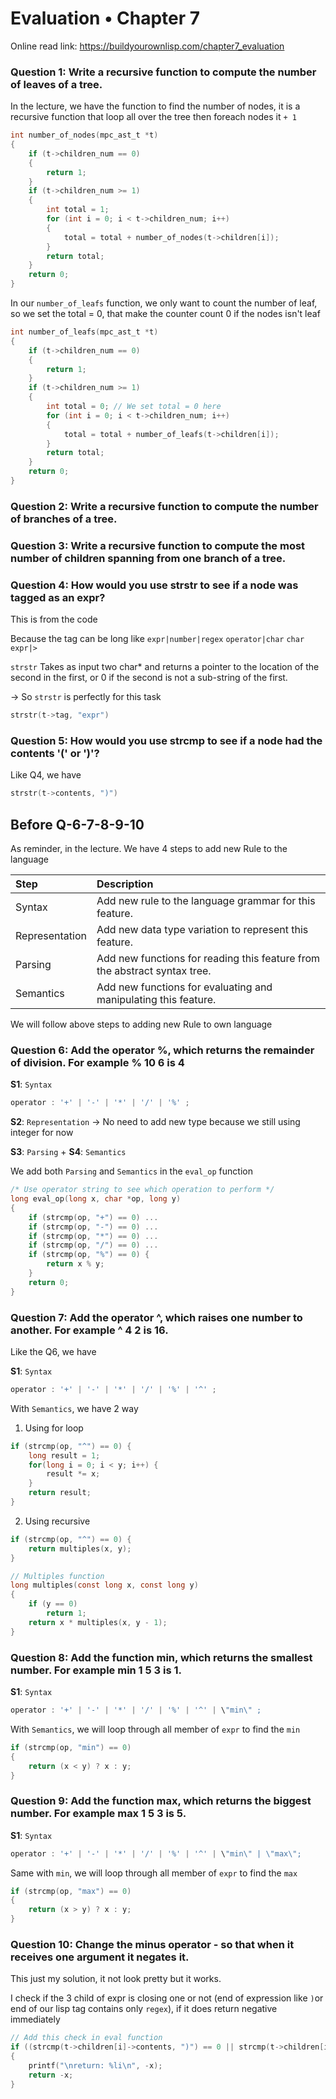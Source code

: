 # Evaluation • Chapter 7

Online read link: https://buildyourownlisp.com/chapter7_evaluation

### Question 1: Write a recursive function to compute the number of leaves of a tree.

In the lecture, we have the function to find the number of nodes, it is a recursive function that loop all over the tree then foreach nodes it `+ 1`

```c
int number_of_nodes(mpc_ast_t *t)
{
    if (t->children_num == 0)
    {
        return 1;
    }
    if (t->children_num >= 1)
    {
        int total = 1;
        for (int i = 0; i < t->children_num; i++)
        {
            total = total + number_of_nodes(t->children[i]);
        }
        return total;
    }
    return 0;
}
```

In our `number_of_leafs` function, we only want to count the number of leaf, so we set the total = 0, that make the counter count 0 if the nodes isn't leaf

```c
int number_of_leafs(mpc_ast_t *t)
{
    if (t->children_num == 0)
    {
        return 1;
    }
    if (t->children_num >= 1)
    {
        int total = 0; // We set total = 0 here
        for (int i = 0; i < t->children_num; i++)
        {
            total = total + number_of_leafs(t->children[i]);
        }
        return total;
    }
    return 0;
}
```

### Question 2: Write a recursive function to compute the number of branches of a tree.


### Question 3: Write a recursive function to compute the most number of children spanning from one branch of a tree.


### Question 4: How would you use strstr to see if a node was tagged as an expr?

This is from the code

Because the tag can be long like `expr|number|regex` `operator|char` `char` `expr|>` 

`strstr`	Takes as input two char* and returns a pointer to the location of the second in the first, or 0 if the second is not a sub-string of the first.

-> So `strstr` is perfectly for this task
```c
strstr(t->tag, "expr")
```

### Question 5: How would you use strcmp to see if a node had the contents '(' or ')'?

Like Q4, we have

```c
strstr(t->contents, ")")
```

## Before Q-6-7-8-9-10

As reminder, in the lecture. We have 4 steps to add new Rule to the language

| Step           | Description                                                               |
| :------------- | :------------------------------------------------------------------------ |
| Syntax         | Add new rule to the language grammar for this feature.                    |
| Representation | Add new data type variation to represent this feature.                    |
| Parsing        | Add new functions for reading this feature from the abstract syntax tree. |
| Semantics      | Add new functions for evaluating and manipulating this feature.           |

We will follow above steps to adding new Rule to own language

### Question 6: Add the operator %, which returns the remainder of division. For example % 10 6 is 4

**S1**: `Syntax`

```c
operator : '+' | '-' | '*' | '/' | '%' ; 
```

**S2**: `Representation` -> No need to add new type because we still using integer for now

**S3**: `Parsing` + **S4**: `Semantics` 

We add both `Parsing` and `Semantics` in the `eval_op` function

```c
/* Use operator string to see which operation to perform */
long eval_op(long x, char *op, long y)
{
    if (strcmp(op, "+") == 0) ...
    if (strcmp(op, "-") == 0) ...
    if (strcmp(op, "*") == 0) ...
    if (strcmp(op, "/") == 0) ...
    if (strcmp(op, "%") == 0) {
        return x % y;
    }
    return 0;
}
```

### Question 7: Add the operator ^, which raises one number to another. For example ^ 4 2 is 16.

Like the Q6, we have

**S1**: `Syntax`

```c
operator : '+' | '-' | '*' | '/' | '%' | '^' ; 
```

With `Semantics`, we have 2 way

1. Using for loop

```c
if (strcmp(op, "^") == 0) {
    long result = 1;
    for(long i = 0; i < y; i++) {
        result *= x;
    }
    return result;
}
```
2. Using recursive

```c
if (strcmp(op, "^") == 0) {
    return multiples(x, y);
}

// Multiples function
long multiples(const long x, const long y)
{
    if (y == 0)
        return 1;
    return x * multiples(x, y - 1);
}
```

### Question 8: Add the function min, which returns the smallest number. For example min 1 5 3 is 1.

**S1**: `Syntax`

```c
operator : '+' | '-' | '*' | '/' | '%' | '^' | \"min\" ; 
```

With `Semantics`, we will loop through all member of `expr` to find the `min`

```c
if (strcmp(op, "min") == 0)
{
    return (x < y) ? x : y;
}
```

### Question 9: Add the function max, which returns the biggest number. For example max 1 5 3 is 5.

**S1**: `Syntax`

```c
operator : '+' | '-' | '*' | '/' | '%' | '^' | \"min\" | \"max\"; 
```

Same with `min`, we will loop through all member of `expr` to find the `max`

```c
if (strcmp(op, "max") == 0)
{
    return (x > y) ? x : y;
}
```

### Question 10: Change the minus operator - so that when it receives one argument it negates it.

This just my solution, it not look pretty but it works.

I check if the 3 child of expr is closing one or not (end of expression like `)`or end of our lisp tag contains only `regex`), if it does return negative immediately

```c
// Add this check in eval function
if ((strcmp(t->children[i]->contents, ")") == 0 || strcmp(t->children[i]->tag, "regex") == 0) && strcmp(op, "-") == 0)
{
    printf("\nreturn: %li\n", -x);
    return -x;
}
```